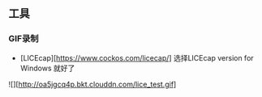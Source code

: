 ##  工具

### GIF录制
- [LICEcap][https://www.cockos.com/licecap/] 选择LICEcap version for Windows 就好了

![][http://oa5jgcq4p.bkt.clouddn.com/lice_test.gif]

